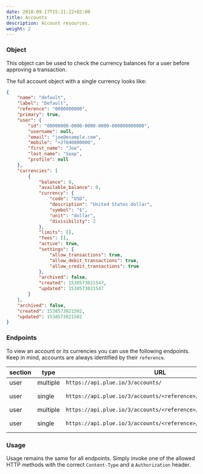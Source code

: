 ```yaml
---
date: 2018-09-17T15:21:22+02:00
title: Accounts
description: Account resources.
weight: 2
---
```


### Object

This object can be used to check the currency balances for a user before approving a transaction.

The full account object with a single currency looks like:

```json
{
    "name": "default",
    "label": "Default",
    "reference": "0000000000",
    "primary": true,
    "user": {
        "id": "00000000-0000-0000-0000-000000000000",
        "username": null,
        "email": "joe@example.com",
        "mobile": "+27840000000",
        "first_name": "Joe",
        "last_name": "Soap",
        "profile": null
    },
    "currencies": [
        {
            "balance": 0,
            "available_balance": 0,
            "currency": {
                "code": "USD",
                "description": "United States dollar",
                "symbol": "$",
                "unit": "dollar",
                "divisibility": 2
            },
            "limits": [],
            "fees": [],
            "active": true,
            "settings": {
                "allow_transactions": true,
                "allow_debit_transactions": true,
                "allow_credit_transactions": true
            },
            "archived": false,
            "created": 1538573021547,
            "updated": 1538573021547
        }
    ],
    "archived": false,
    "created": 1538573021502,
    "updated": 1538573021502
}
```

### Endpoints

To view an account or its currencies you can use the following endpoints. Keep in mind, accounts are always identified by their `reference`.

section | type| URL | methods
---|---|---|---
user | multiple | `https://api.plue.io/3/accounts/` | `GET`, `POST`
user | single | `https://api.plue.io/3/accounts/<reference>/` |  `GET`, `PUT`,`PATCH`
user | multiple | `https://api.plue.io/3/accounts/<reference>/currencies/` |  `GET`, `POST`
user | single | `https://api.plue.io/3/accounts/<reference>/currencies/<code>/` | `GET`, `PUT`,`PATCH`

### Usage

Usage remains the same for all endpoints. Simply invoke one of the allowed HTTP methods with the correct `Content-Type` and a `Authorization` header.
